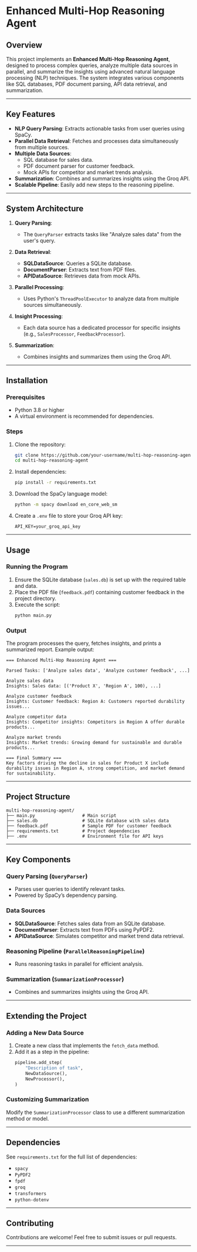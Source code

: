# **Enhanced Multi-Hop Reasoning Agent**

## **Overview**
This project implements an **Enhanced Multi-Hop Reasoning Agent**, designed to process complex queries, analyze multiple data sources in parallel, and summarize the insights using advanced natural language processing (NLP) techniques. The system integrates various components like SQL databases, PDF document parsing, API data retrieval, and summarization.

---

## **Key Features**
- **NLP Query Parsing**: Extracts actionable tasks from user queries using SpaCy.
- **Parallel Data Retrieval**: Fetches and processes data simultaneously from multiple sources.
- **Multiple Data Sources**:
  - SQL database for sales data.
  - PDF document parser for customer feedback.
  - Mock APIs for competitor and market trends analysis.
- **Summarization**: Combines and summarizes insights using the Groq API.
- **Scalable Pipeline**: Easily add new steps to the reasoning pipeline.

---

## **System Architecture**

1. **Query Parsing**:
   - The `QueryParser` extracts tasks like "Analyze sales data" from the user's query.

2. **Data Retrieval**:
   - **SQLDataSource**: Queries a SQLite database.
   - **DocumentParser**: Extracts text from PDF files.
   - **APIDataSource**: Retrieves data from mock APIs.

3. **Parallel Processing**:
   - Uses Python's `ThreadPoolExecutor` to analyze data from multiple sources simultaneously.

4. **Insight Processing**:
   - Each data source has a dedicated processor for specific insights (e.g., `SalesProcessor`, `FeedbackProcessor`).

5. **Summarization**:
   - Combines insights and summarizes them using the Groq API.

---

## **Installation**

### Prerequisites
- Python 3.8 or higher
- A virtual environment is recommended for dependencies.

### Steps
1. Clone the repository:
   ```bash
   git clone https://github.com/your-username/multi-hop-reasoning-agent.git
   cd multi-hop-reasoning-agent
   ```

2. Install dependencies:
   ```bash
   pip install -r requirements.txt
   ```

3. Download the SpaCy language model:
   ```bash
   python -m spacy download en_core_web_sm
   ```

4. Create a `.env` file to store your Groq API key:
   ```env
   API_KEY=your_groq_api_key
   ```

---

## **Usage**

### Running the Program
1. Ensure the SQLite database (`sales.db`) is set up with the required table and data.
2. Place the PDF file (`feedback.pdf`) containing customer feedback in the project directory.
3. Execute the script:
   ```bash
   python main.py
   ```

### Output
The program processes the query, fetches insights, and prints a summarized report. Example output:
```
=== Enhanced Multi-Hop Reasoning Agent ===

Parsed Tasks: ['Analyze sales data', 'Analyze customer feedback', ...]

Analyze sales data
Insights: Sales data: [('Product X', 'Region A', 100), ...]

Analyze customer feedback
Insights: Customer feedback: Region A: Customers reported durability issues...

Analyze competitor data
Insights: Competitor insights: Competitors in Region A offer durable products...

Analyze market trends
Insights: Market trends: Growing demand for sustainable and durable products...

=== Final Summary ===
Key factors driving the decline in sales for Product X include durability issues in Region A, strong competition, and market demand for sustainability.
```

---

## **Project Structure**
```
multi-hop-reasoning-agent/
├── main.py                  # Main script
├── sales.db                 # SQLite database with sales data
├── feedback.pdf             # Sample PDF for customer feedback
├── requirements.txt         # Project dependencies
├── .env                     # Environment file for API keys
```

---

## **Key Components**

### Query Parsing (`QueryParser`)
- Parses user queries to identify relevant tasks.
- Powered by SpaCy’s dependency parsing.

### Data Sources
- **SQLDataSource**: Fetches sales data from an SQLite database.
- **DocumentParser**: Extracts text from PDFs using PyPDF2.
- **APIDataSource**: Simulates competitor and market trend data retrieval.

### Reasoning Pipeline (`ParallelReasoningPipeline`)
- Runs reasoning tasks in parallel for efficient analysis.

### Summarization (`SummarizationProcessor`)
- Combines and summarizes insights using the Groq API.

---

## **Extending the Project**

### Adding a New Data Source
1. Create a new class that implements the `fetch_data` method.
2. Add it as a step in the pipeline:
   ```python
   pipeline.add_step(
       "Description of task",
       NewDataSource(),
       NewProcessor(),
   )
   ```

### Customizing Summarization
Modify the `SummarizationProcessor` class to use a different summarization method or model.

---

## **Dependencies**
See `requirements.txt` for the full list of dependencies:
- `spacy`
- `PyPDF2`
- `fpdf`
- `groq`
- `transformers`
- `python-dotenv`

---

## **Contributing**
Contributions are welcome! Feel free to submit issues or pull requests.

---
